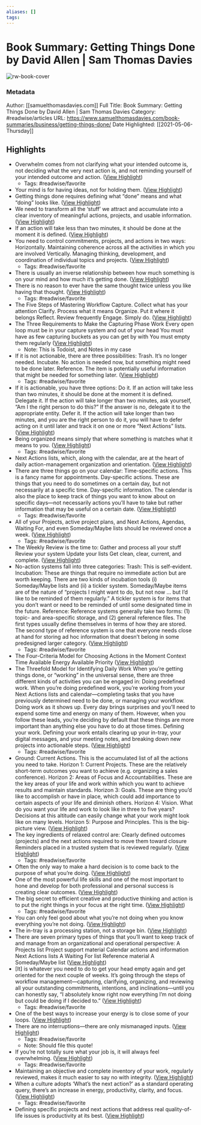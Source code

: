 ```yaml
---
aliases: []
tags:
---
```

# Book Summary: Getting Things Done by David Allen | Sam Thomas Davies

![rw-book-cover](https://readwise-assets.s3.amazonaws.com/static/images/article4.6bc1851654a0.png)
### Metadata
Author: [[samuelthomasdavies.com]]
Full Title: Book Summary: Getting Things Done by David Allen | Sam Thomas Davies
Category: #readwise/articles
URL: https://www.samuelthomasdavies.com/book-summaries/business/getting-things-done/
Date Highlighted: [[2021-05-06-Thursday]]

## Highlights
- Overwhelm comes from not clarifying what your intended outcome is, not deciding what the very next action is, and not reminding yourself of your intended outcome and action. ([View Highlight](https://instapaper.com/read/1409629167/16297521))
    - Tags: #readwise/favorite 
- Your mind is for having ideas, not for holding them. ([View Highlight](https://instapaper.com/read/1409629167/16297528))
- Getting things done requires defining what “done” means and what “doing” looks like. ([View Highlight](https://instapaper.com/read/1409629167/16297531))
- We need to transform all the ‘stuff’ we attract and accumulate into a clear inventory of meaningful actions, projects, and usable information. ([View Highlight](https://instapaper.com/read/1409629167/16297547))
- If an action will take less than two minutes, it should be done at the moment it is defined. ([View Highlight](https://instapaper.com/read/1409629167/16297555))
- You need to control commitments, projects, and actions in two ways:
  Horizontally. Maintaining coherence across all the activities in which you are involved
  Vertically. Managing thinking, development, and coordination of individual topics and projects. ([View Highlight](https://instapaper.com/read/1409629167/16297575))
    - Tags: #readwise/favorite 
- There is usually an inverse relationship between how much something is on your mind and how much it’s getting done. ([View Highlight](https://instapaper.com/read/1409629167/16297589))
- There is no reason to ever have the same thought twice unless you like having that thought. ([View Highlight](https://instapaper.com/read/1409629167/16297591))
    - Tags: #readwise/favorite 
- The Five Steps of Mastering Workflow
  Capture. Collect what has your attention
  Clarify. Process what it means
  Organize. Put it where it belongs
  Reflect. Review frequently
  Engage. Simply do. ([View Highlight](https://instapaper.com/read/1409629167/16297592))
- The Three Requirements to Make the Capturing Phase Work
  Every open loop must be in your capture system and out of your head
  You must have as few capturing buckets as you can get by with
  You must empty them regularly ([View Highlight](https://instapaper.com/read/1409629167/16297602))
    - Note: This is Todoist, and Notes in my case
- If it is not actionable, there are three possibilities:
  Trash. It’s no longer needed.
  Incubate. No action is needed now, but something might need to be done later.
  Reference. The item is potentially useful information that might be needed for something later. ([View Highlight](https://instapaper.com/read/1409629167/16297635))
    - Tags: #readwise/favorite 
- If it is actionable, you have three options:
  Do it. If an action will take less than two minutes, it should be done at the moment it is defined.
  Delegate it. If the action will take longer than two minutes, ask yourself, “Am I the right person to do this?” If the answer is no, delegate it to the appropriate entity.
  Defer it. If the action will take longer than two minutes, and you are the right person to do it, you will have to defer acting on it until later and track it on one or more “Next Actions” lists. ([View Highlight](https://instapaper.com/read/1409629167/16297639))
- Being organized means simply that where something is matches what it means to you. ([View Highlight](https://instapaper.com/read/1409629167/16297845))
    - Tags: #readwise/favorite 
- Next Actions lists, which, along with the calendar, are at the heart of daily action-management organization and orientation. ([View Highlight](https://instapaper.com/read/1409629167/16297871))
- There are three things go on your calendar:
  Time-specific actions. This is a fancy name for appointments.
  Day-specific actions. These are things that you need to do sometimes on a certain day, but not necessarily at a specific time.
  Day-specific information. The calendar is also the place to keep track of things you want to know about on specific days—not necessarily actions you’ll have to take but rather information that may be useful on a certain date. ([View Highlight](https://instapaper.com/read/1409629167/16297873))
    - Tags: #readwise/favorite 
- All of your Projects, active project plans, and Next Actions, Agendas, Waiting For, and even Someday/Maybe lists should be reviewed once a week. ([View Highlight](https://instapaper.com/read/1409629167/16297901))
    - Tags: #readwise/favorite 
- The Weekly Review is the time to:
  Gather and process all your stuff
  Review your system
  Update your lists
  Get clean, clear, current, and complete. ([View Highlight](https://instapaper.com/read/1409629167/16297904))
- No-action systems fall into three categories:
  Trash: This is self-evident.
  Incubation: These are things that require no immediate action but are worth keeping. There are two kinds of incubation tools (i) Someday/Maybe lists and (ii) a tickler system. Someday/Maybe items are of the nature of “projects I might want to do, but not now … but I’d like to be reminded of them regularly.” A tickler system is for items that you don’t want or need to be reminded of until some designated time in the future.
  Reference: Reference systems generally take two forms: (1) topic- and area-specific storage, and (2) general reference files. The first types usually define themselves in terms of how they are stored. The second type of reference system is one that everyone needs close at hand for storing ad hoc information that doesn’t belong in some predesigned larger category. ([View Highlight](https://instapaper.com/read/1409629167/16297909))
    - Tags: #readwise/favorite 
- The Four-Criteria Model for Choosing Actions in the Moment
  Context
  Time Available
  Energy Available
  Priority ([View Highlight](https://instapaper.com/read/1409629167/16297911))
- The Threefold Model for Identifying Daily Work
  When you’re getting things done, or “working” in the universal sense, there are three different kinds of activities you can be engaged in:
  Doing predefined work. When you’re doing predefined work, you’re working from your Next Actions lists and calendar—completing tasks that you have previously determined need to be done, or managing your workflow.
  Doing work as it shows up. Every day brings surprises and you’ll need to expend some time and energy on many of them. However, when you follow these leads, you’re deciding by default that these things are more important than anything else you have to do at those times.
  Defining your work. Defining your work entails clearing up your in-tray, your digital messages, and your meeting notes, and breaking down new projects into actionable steps. ([View Highlight](https://instapaper.com/read/1409629167/16297961))
    - Tags: #readwise/favorite 
- Ground: Current Actions. This is the accumulated list of all the actions you need to take.
  Horizon 1: Current Projects. These are the relatively short-term outcomes you want to achieve (e.g. organizing a sales conference).
  Horizon 2: Areas of Focus and Accountabilities. These are the key areas of your life and work within which you want to achieve results and maintain standards.
  Horizon 3: Goals. These are thing you’d like to accomplish or have in place, which could add importance to certain aspects of your life and diminish others.
  Horizon 4: Vision. What do you want your life and work to look like in three to five years? Decisions at this altitude can easily change what your work might look like on many levels.
  Horizon 5: Purpose and Principles. This is the big-picture view. ([View Highlight](https://instapaper.com/read/1409629167/16297975))
- The key ingredients of relaxed control are:
  Clearly defined outcomes (projects) and the next actions required to move them toward closure
  Reminders placed in a trusted system that is reviewed regularly. ([View Highlight](https://instapaper.com/read/1409629167/16297981))
    - Tags: #readwise/favorite 
- Often the only way to make a hard decision is to come back to the purpose of what you’re doing. ([View Highlight](https://instapaper.com/read/1409629167/16297988))
- One of the most powerful life skills and one of the most important to hone and develop for both professional and personal success is creating clear outcomes. ([View Highlight](https://instapaper.com/read/1409629167/16297990))
- The big secret to efficient creative and productive thinking and action is to put the right things in your focus at the right time. ([View Highlight](https://instapaper.com/read/1409629167/16298003))
    - Tags: #readwise/favorite 
- You can only feel good about what you’re not doing when you know everything you’re not doing. ([View Highlight](https://instapaper.com/read/1409629167/16298007))
- The in-tray is a processing station, not a storage bin. ([View Highlight](https://instapaper.com/read/1409629167/16298015))
- There are seven primary types of things that you’ll want to keep track of and manage from an organizational and operational perspective:
  A Projects list
  Project support material
  Calendar actions and information
  Next Actions lists
  A Waiting For list
  Reference material
  A Someday/Maybe list ([View Highlight](https://instapaper.com/read/1409629167/16298180))
- [It] is whatever you need to do to get your head empty again and get oriented for the next couple of weeks. It’s going through the steps of workflow management—capturing, clarifying, organizing, and reviewing all your outstanding commitments, intentions, and inclinations—until you can honestly say, “I absolutely know right now everything I’m not doing but could be doing if I decided to.” ([View Highlight](https://instapaper.com/read/1409629167/16298186))
    - Tags: #readwise/favorite 
- One of the best ways to increase your energy is to close some of your loops. ([View Highlight](https://instapaper.com/read/1409629167/16298194))
- There are no interruptions—there are only mismanaged inputs. ([View Highlight](https://instapaper.com/read/1409629167/16298203))
    - Tags: #readwise/favorite 
    - Note: Should file this quote!
- If you’re not totally sure what your job is, it will always feel overwhelming. ([View Highlight](https://instapaper.com/read/1409629167/16298214))
    - Tags: #readwise/favorite 
- Maintaining an objective and complete inventory of your work, regularly reviewed, makes it much easier to say no with integrity. ([View Highlight](https://instapaper.com/read/1409629167/16299100))
- When a culture adopts ‘What’s the next action?’ as a standard operating query, there’s an increase in energy, productivity, clarity, and focus. ([View Highlight](https://instapaper.com/read/1409629167/16299101))
    - Tags: #readwise/favorite 
- Defining specific projects and next actions that address real quality-of-life issues is productivity at its best. ([View Highlight](https://instapaper.com/read/1409629167/16299105))

